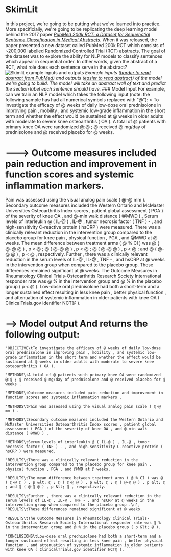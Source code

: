 # SkimLit
In this project, we're going to be putting what we've learned into practice.  More specificially, we're going to be replicating the deep learning model behind the 2017 paper [*PubMed 200k RCT: a Dataset for Sequenctial Sentence Classification in Medical Abstracts*](https://arxiv.org/abs/1710.06071).  When it was released, the paper presented a new dataset called PubMed 200k RCT which consists of ~200,000 labelled Randomized Controlled Trial (RCT) abstracts.  The goal of the dataset was to explore the ability for NLP models to classify sentences which appear in sequential order.  In other words, given the abstract of a RCT, what role does each sentence serve in the abstract?  ![Skimlit example inputs and outputs](https://raw.githubusercontent.com/mrdbourke/tensorflow-deep-learning/main/images/09-skimlit-overview-input-and-output.png)  *Example inputs ([harder to read abstract from PubMed](https://pubmed.ncbi.nlm.nih.gov/28942748/)) and outputs ([easier to read abstract](https://pubmed.ncbi.nlm.nih.gov/32537182/)) of the model we're going to build. The model will take an abstract wall of text and predict the section label each sentence should have.*    ### Model Input  For example, can we train an NLP model which takes the following input (note: the following sample has had all numerical symbols replaced with "@"):  > To investigate the efficacy of @ weeks of daily low-dose oral prednisolone in improving pain , mobility , and systemic low-grade inflammation in the short term and whether the effect would be sustained at @ weeks in older adults with moderate to severe knee osteoarthritis ( OA ). A total of @ patients with primary knee OA were randomized @:@ ; @ received @ mg/day of prednisolone and @ received placebo for @ weeks. 


# ---> Outcome measures included pain reduction and improvement in function scores and systemic inflammation markers.

Pain was assessed using the visual analog pain scale ( @-@ mm ). Secondary outcome measures included the Western Ontario and McMaster Universities Osteoarthritis Index scores , patient global assessment ( PGA ) of the severity of knee OA , and @-min walk distance ( @MWD )., Serum levels of interleukin @ ( IL-@ ) , IL-@ , tumor necrosis factor ( TNF ) - , and high-sensitivity C-reactive protein ( hsCRP ) were measured. There was a clinically relevant reduction in the intervention group compared to the placebo group for knee pain , physical function , PGA , and @MWD at @ weeks. The mean difference between treatment arms ( @ % CI ) was @ ( @-@ @ ) , p &lt; @ ; @ ( @-@ @ ) , p &lt; @ ; @ ( @-@ @ ) , p &lt; @ ; and @ ( @-@ @ ) , p &lt; @ , respectively. Further , there was a clinically relevant reduction in the serum levels of IL-@ , IL-@ , TNF - , and hsCRP at @ weeks in the intervention group when compared to the placebo group. These differences remained significant at @ weeks. The Outcome Measures in Rheumatology Clinical Trials-Osteoarthritis Research Society International responder rate was @ % in the intervention group and @ % in the placebo group ( p &lt; @ ). Low-dose oral prednisolone had both a short-term and a longer sustained effect resulting in less knee pain , better physical function , and attenuation of systemic inflammation in older patients with knee OA ( ClinicalTrials.gov identifier NCT@ ). 


# -->  Model output  And returns the following output: 

```
'OBJECTIVE\tTo investigate the efficacy of @ weeks of daily low-dose oral prednisolone in improving pain , mobility , and systemic low-grade inflammation in the short term and whether the effect would be sustained at @ weeks in older adults with moderate to severe knee osteoarthritis ( OA ). 

'METHODS\tA total of @ patients with primary knee OA were randomized @:@ ; @ received @ mg/day of prednisolone and @ received placebo for @ weeks .

'METHODS\tOutcome measures included pain reduction and improvement in function scores and systemic inflammation markers .

'METHODS\tPain was assessed using the visual analog pain scale ( @-@ mm ) .

'METHODS\tSecondary outcome measures included the Western Ontario and McMaster Universities Osteoarthritis Index scores , patient global assessment ( PGA ) of the severity of knee OA , and @-min walk distance ( @MWD ) .

'METHODS\tSerum levels of interleukin @ ( IL-@ ) , IL-@ , tumor necrosis factor ( TNF ) - , and high-sensitivity C-reactive protein ( hsCRP ) were measured.  

'RESULTS\tThere was a clinically relevant reduction in the intervention group compared to the placebo group for knee pain , physical function , PGA , and @MWD at @ weeks.

'RESULTS\tThe mean difference between treatment arms ( @ % CI ) was @ ( @-@ @ ) , p &lt; @ ; @ ( @-@ @ ) , p &lt; @ ; @ ( @-@ @ ) , p &lt; @ ; and @ ( @-@ @ ) , p &lt; @ , respectively.

'RESULTS\tFurther , there was a clinically relevant reduction in the serum levels of IL-@ , IL-@ , TNF - , and hsCRP at @ weeks in the intervention group when compared to the placebo group .\n',  'RESULTS\tThese differences remained significant at @ weeks.

'RESULTS\tThe Outcome Measures in Rheumatology Clinical Trials-Osteoarthritis Research Society International responder rate was @ % in the intervention group and @ % in the placebo group ( p &lt; @ ).

'CONCLUSIONS\tLow-dose oral prednisolone had both a short-term and a longer sustained effect resulting in less knee pain , better physical function , and attenuation of systemic inflammation in older patients with knee OA ( ClinicalTrials.gov identifier NCT@ ). ```
